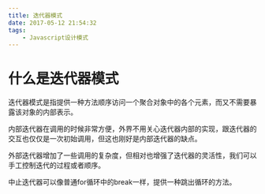 ```yaml
---
title: 迭代器模式
date: 2017-05-12 21:54:32
tags:
	- Javascript设计模式
---
```



# 什么是迭代器模式

迭代器模式是指提供一种方法顺序访问一个聚合对象中的各个元素，而又不需要暴露该对象的内部表示。

内部迭代器在调用的时候非常方便，外界不用关心迭代器内部的实现，跟迭代器的交互也仅仅是一次初始调用，但这也刚好是内部迭代器的缺点。

外部迭代器增加了一些调用的复杂度，但相对也增强了迭代器的灵活性，我们可以手工控制迭代的过程或者顺序。

中止迭代器可以像普通for循环中的break一样，提供一种跳出循环的方法。


